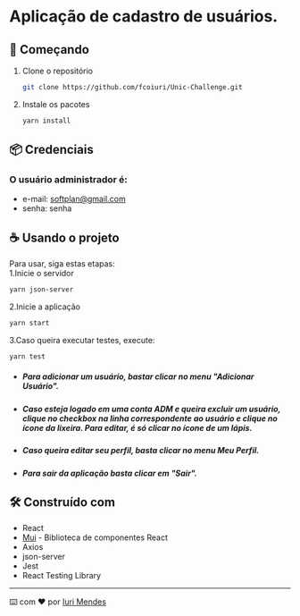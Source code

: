 # Aplicação de cadastro de usuários.

## 🚀 Começando

1. Clone o repositório
   ```sh
   git clone https://github.com/fcoiuri/Unic-Challenge.git
   ```
2. Instale os pacotes
   ```sh
   yarn install
   ```

## 📦 Credenciais

### O usuário administrador é:

- e-mail: softplan@gmail.com
- senha: senha

## ☕ Usando o projeto

Para usar, siga estas etapas:  
1.Inicie o servidor

```sh
yarn json-server
```

2.Inicie a aplicação

```sh
yarn start
```

3.Caso queira executar testes, execute:

```sh
yarn test
```

- ##### Para adicionar um usuário, bastar clicar no menu "Adicionar Usuário".
- ##### Caso esteja logado em uma conta ADM e queira excluir um usuário, clique no _checkbox_ na linha correspondente ao usuário e clique no ícone da lixeira. Para editar, é só clicar no ícone de um lápis.
- ##### Caso queira editar seu perfil, basta clicar no menu Meu Perfil.
- ##### Para sair da aplicação basta clicar em "Sair".

## 🛠️ Construído com

- React
- [Mui](https://mui.com) - Biblioteca de componentes React
- Axios
- json-server
- Jest
- React Testing Library

---

⌨️ com ❤️ por [Iuri Mendes](https://github.com/fcoiuri)
